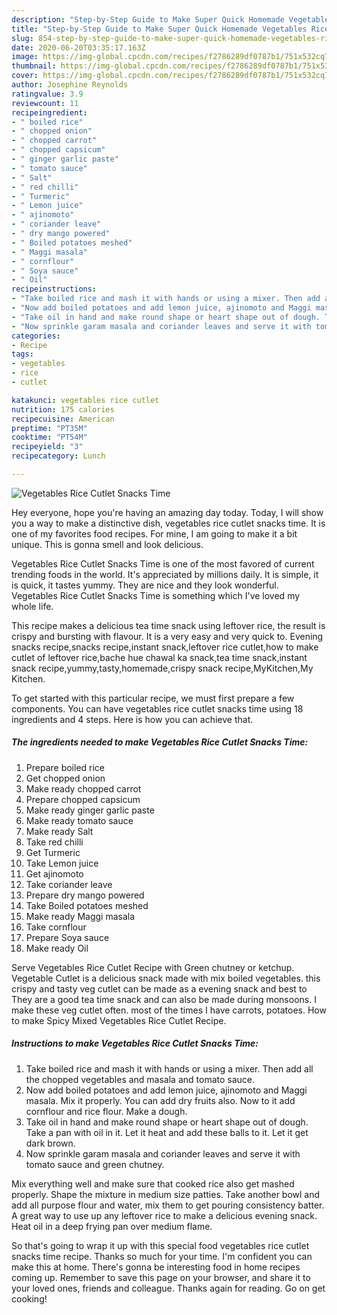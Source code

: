 ```yaml
---
description: "Step-by-Step Guide to Make Super Quick Homemade Vegetables Rice Cutlet Snacks Time"
title: "Step-by-Step Guide to Make Super Quick Homemade Vegetables Rice Cutlet Snacks Time"
slug: 854-step-by-step-guide-to-make-super-quick-homemade-vegetables-rice-cutlet-snacks-time
date: 2020-06-20T03:35:17.163Z
image: https://img-global.cpcdn.com/recipes/f2786289df0787b1/751x532cq70/vegetables-rice-cutlet-snacks-time-recipe-main-photo.jpg
thumbnail: https://img-global.cpcdn.com/recipes/f2786289df0787b1/751x532cq70/vegetables-rice-cutlet-snacks-time-recipe-main-photo.jpg
cover: https://img-global.cpcdn.com/recipes/f2786289df0787b1/751x532cq70/vegetables-rice-cutlet-snacks-time-recipe-main-photo.jpg
author: Josephine Reynolds
ratingvalue: 3.9
reviewcount: 11
recipeingredient:
- " boiled rice"
- " chopped onion"
- " chopped carrot"
- " chopped capsicum"
- " ginger garlic paste"
- " tomato sauce"
- " Salt"
- " red chilli"
- " Turmeric"
- " Lemon juice"
- " ajinomoto"
- " coriander leave"
- " dry mango powered"
- " Boiled potatoes meshed"
- " Maggi masala"
- " cornflour"
- " Soya sauce"
- " Oil"
recipeinstructions:
- "Take boiled rice and mash it with hands or using a mixer. Then add all the chopped vegetables and masala and tomato sauce."
- "Now add boiled potatoes and add lemon juice, ajinomoto and Maggi masala. Mix it properly. You can add dry fruits also. Now to it add cornflour and rice flour. Make a dough."
- "Take oil in hand and make round shape or heart shape out of dough. Take a pan with oil in it. Let it heat and add these balls to it. Let it get dark brown."
- "Now sprinkle garam masala and coriander leaves and serve it with tomato sauce and green chutney."
categories:
- Recipe
tags:
- vegetables
- rice
- cutlet

katakunci: vegetables rice cutlet 
nutrition: 175 calories
recipecuisine: American
preptime: "PT35M"
cooktime: "PT54M"
recipeyield: "3"
recipecategory: Lunch

---
```



![Vegetables Rice Cutlet Snacks Time](https://img-global.cpcdn.com/recipes/f2786289df0787b1/751x532cq70/vegetables-rice-cutlet-snacks-time-recipe-main-photo.jpg)

Hey everyone, hope you're having an amazing day today. Today, I will show you a way to make a distinctive dish, vegetables rice cutlet snacks time. It is one of my favorites food recipes. For mine, I am going to make it a bit unique. This is gonna smell and look delicious.

Vegetables Rice Cutlet Snacks Time is one of the most favored of current trending foods in the world. It's appreciated by millions daily. It is simple, it is quick, it tastes yummy. They are nice and they look wonderful. Vegetables Rice Cutlet Snacks Time is something which I've loved my whole life.

This recipe makes a delicious tea time snack using leftover rice, the result is crispy and bursting with flavour. It is a very easy and very quick to. Evening snacks recipe,snacks recipe,instant snack,leftover rice cutlet,how to make cutlet of leftover rice,bache hue chawal ka snack,tea time snack,instant snack recipe,yummy,tasty,homemade,crispy snack recipe,MyKitchen,My Kitchen.


To get started with this particular recipe, we must first prepare a few components. You can have vegetables rice cutlet snacks time using 18 ingredients and 4 steps. Here is how you can achieve that.

<!--inarticleads1-->

##### The ingredients needed to make Vegetables Rice Cutlet Snacks Time:

1. Prepare  boiled rice
1. Get  chopped onion
1. Make ready  chopped carrot
1. Prepare  chopped capsicum
1. Make ready  ginger garlic paste
1. Make ready  tomato sauce
1. Make ready  Salt
1. Take  red chilli
1. Get  Turmeric
1. Take  Lemon juice
1. Get  ajinomoto
1. Take  coriander leave
1. Prepare  dry mango powered
1. Take  Boiled potatoes meshed
1. Make ready  Maggi masala
1. Take  cornflour
1. Prepare  Soya sauce
1. Make ready  Oil


Serve Vegetables Rice Cutlet Recipe with Green chutney or ketchup. Vegetable Cutlet is a delicious snack made with mix boiled vegetables. this crispy and tasty veg cutlet can be made as a evening snack and best to They are a good tea time snack and can also be made during monsoons. I make these veg cutlet often. most of the times I have carrots, potatoes. How to make Spicy Mixed Vegetables Rice Cutlet Recipe. 

<!--inarticleads2-->

##### Instructions to make Vegetables Rice Cutlet Snacks Time:

1. Take boiled rice and mash it with hands or using a mixer. Then add all the chopped vegetables and masala and tomato sauce.
1. Now add boiled potatoes and add lemon juice, ajinomoto and Maggi masala. Mix it properly. You can add dry fruits also. Now to it add cornflour and rice flour. Make a dough.
1. Take oil in hand and make round shape or heart shape out of dough. Take a pan with oil in it. Let it heat and add these balls to it. Let it get dark brown.
1. Now sprinkle garam masala and coriander leaves and serve it with tomato sauce and green chutney.


Mix everything well and make sure that cooked rice also get mashed properly. Shape the mixture in medium size patties. Take another bowl and add all purpose flour and water, mix them to get pouring consistency batter. A great way to use up any leftover rice to make a delicious evening snack. Heat oil in a deep frying pan over medium flame. 

So that's going to wrap it up with this special food vegetables rice cutlet snacks time recipe. Thanks so much for your time. I'm confident you can make this at home. There's gonna be interesting food in home recipes coming up. Remember to save this page on your browser, and share it to your loved ones, friends and colleague. Thanks again for reading. Go on get cooking!
